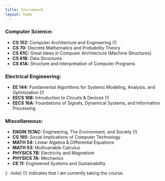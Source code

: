 ```yaml
---
title: Coursework
layout: home
---
```


### Computer Science:
- **CS 152:** Computer Architecture and Engineering (!)
- **CS 70:** Discrete Mathematics and Probability Theory
- **CS 61C:** Great Ideas in Computer Architecture (Machine Structures)
- **CS 61B:** Data Structures
- **CS 61A:** Structure and Interpretation of Computer Programs

### Electrical Engineering:
- **EE 144:** Fundamental Algorithms for Systems Modeling, Analysis, and Optimization (!)
- **EECS 16B:** Introduction to Circuits & Devices (!)
- **EECS 16A:** Foundations of Signals, Dynamical Systems, and Information Processing

### Miscellaneous:
- **ENGIN 157AC:** Engineering, The Environment, and Society (!)
- **CS 195:** Social Implications of Computer Technology
- **MATH 54:** Linear Algebra & Differential Equations
- **MATH 53:** Multivariable Calculus
- **PHYSICS 7B:** Electricity and Magnetism
- **PHYSICS 7A:** Mechanics
- **CE 11:** Engineered Systems and Sustainability

{: .note} (!) indicates that I am currently taking the course.
